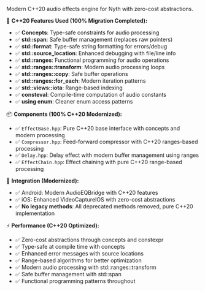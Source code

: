 Modern C++20 audio effects engine for Nyth with zero-cost abstractions.

🎯 **C++20 Features Used (100% Migration Completed):**
- ✅ **Concepts**: Type-safe constraints for audio processing
- ✅ **std::span**: Safe buffer management (replaces raw pointers)
- ✅ **std::format**: Type-safe string formatting for errors/debug
- ✅ **std::source_location**: Enhanced debugging with file/line info
- ✅ **std::ranges**: Functional programming for audio operations
- ✅ **std::ranges::transform**: Modern audio processing loops
- ✅ **std::ranges::copy**: Safe buffer operations
- ✅ **std::ranges::for_each**: Modern iteration patterns
- ✅ **std::views::iota**: Range-based indexing
- ✅ **consteval**: Compile-time computation of audio constants
- ✅ **using enum**: Cleaner enum access patterns

📦 **Components (100% C++20 Modernized):**
- ✅ `EffectBase.hpp`: Pure C++20 base interface with concepts and modern processing
- ✅ `Compressor.hpp`: Feed-forward compressor with C++20 ranges-based processing
- ✅ `Delay.hpp`: Delay effect with modern buffer management using ranges
- ✅ `EffectChain.hpp`: Effect chaining with pure C++20 range-based processing

🔧 **Integration (Modernized):**
- ✅ Android: Modern AudioEQBridge with C++20 features
- ✅ iOS: Enhanced VideoCaptureIOS with zero-cost abstractions
- ✅ **No legacy methods**: All deprecated methods removed, pure C++20 implementation

⚡ **Performance (C++20 Optimized):**
- ✅ Zero-cost abstractions through concepts and constexpr
- ✅ Type-safe at compile time with concepts
- ✅ Enhanced error messages with source locations
- ✅ Range-based algorithms for better optimization
- ✅ Modern audio processing with std::ranges::transform
- ✅ Safe buffer management with std::span
- ✅ Functional programming patterns throughout

